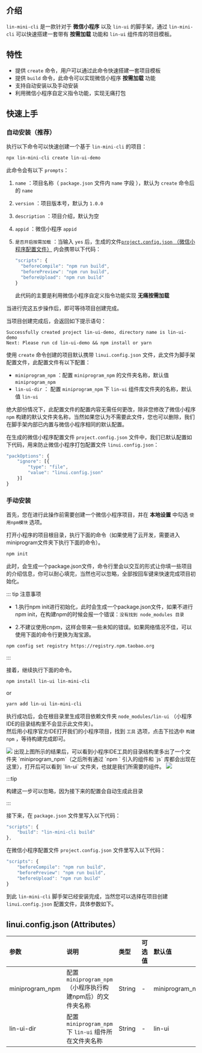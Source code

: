 ## 介绍

`lin-mini-cli` 是一款针对于 **微信小程序** 以及 `lin-ui` 的脚手架，通过 `lin-mini-cli` 可以快速搭建一套带有 **按需加载** 功能和 `lin-ui` 组件库的项目模板。

## 特性

- 提供 `create` 命令，用户可以通过此命令快速搭建一套项目模板
- 提供 `build` 命令，此命令可以实现微信小程序 **按需加载** 功能
- 支持自动安装以及手动安装
- 利用微信小程序自定义指令功能，实现无痛打包

## 快速上手

### 自动安装（推荐）

执行以下命令可以快速创建一个基于 `lin-mini-cli` 的项目：

```bash
npx lin-mini-cli create lin-ui-demo
```

此命令会有以下 `prompts`：

1. `name` ：项目名称（ `package.json` 文件内 `name` 字段 ），默认为 `create` 命令后的 `name`

2. `version` ：项目版本号，默认为 `1.0.0`

3. `description` ：项目介绍，默认为空

4. `appid` ：微信小程序 `appid`

5. `是否开启按需加载` ：当输入 `yes` 后，生成的文件[`project.config.json` （微信小程序配置文件）](https://developers.weixin.qq.com/miniprogram/dev/devtools/projectconfig.html) 内会携带以下代码：

   ```javascript
   "scripts": {
     "beforeCompile": "npm run build",
     "beforePreview": "npm run build",
     "beforeUpload": "npm run build"
   }
   ```

   此代码的主要是利用微信小程序自定义指令功能实现 **无痛按需加载**

当进行完这五步操作后，即可等待项目创建完成。

当项目创建完成后，会返回如下提示语句：

```
Successfully created project lin-ui-demo, directory name is lin-ui-demo
Next: Please run cd lin-ui-demo && npm install or yarn
```

使用 `create` 命令创建的项目默认携带 `linui.config.json` 文件，此文件为脚手架配置文件，此配置文件有以下配置：

- `miniprogram_npm` ：配置 `miniprogram_npm` 的文件夹名称，默认值  `miniprogram_npm` 
- `lin-ui-dir` ： 配置 `miniprogram_npm` 下 `lin-ui` 组件库文件夹的名称，默认值 `lin-ui`

绝大部份情况下，此配置文件的配置内容无需任何更改，除非您修改了微信小程序 `npm` 构建的默认文件夹名称，当然如果您认为不需要此文件，您也可以删除，我们在脚手架内部已内置与微信小程序相同的默认配置。

在生成的微信小程序配置文件 `project.config.json` 文件中，我们已默认配置如下代码，用来防止微信小程序打包配置文件 `linui.config.json`：

```javascript
"packOptions": {
    "ignore": [{
        "type": "file",
        "value": "linui.config.json"
    }]
}
```



### 手动安装

首先，您在进行此操作前需要创建一个微信小程序项目，并在 **本地设置** 中勾选 `使用npm模块` 选项。

打开小程序的项目根目录，执行下面的命令（如果使用了云开发，需要进入miniprogram文件夹下执行下面的命令）。

```sh
npm init
```

此时，会生成一个package.json文件，命令行里会以交互的形式让你填一些项目的介绍信息，你可以耐心填完，当然也可以忽略，全部按回车键来快速完成项目初始化。

::: tip 注意事项

- 1.执行npm init进行初始化，此时会生成一个package.json文件，如果不进行npm init，在构建npm的时候会报一个错误：`没有找到 node_modules 目录`

- 2.不建议使用cnpm，这样会带来一些未知的错误。如果网络情况不佳，可以使用下面的命令行更换为淘宝源。

```bash
npm config set registry https://registry.npm.taobao.org 
```

:::

接着，继续执行下面的命令。
```sh
npm install lin-ui lin-mini-cli
```

or

```sh
yarn add lin-ui lin-mini-cli
```

执行成功后，会在根目录里生成项目依赖文件夹 `node_modules/lin-ui` （小程序IDE的目录结构里不会显示此文件夹）。
<br/>
然后用小程序官方IDE打开我们的小程序项目，找到 `工具` 选项，点击下拉选中 `构建npm` ，等待构建完成即可。

<img-wrapper>
  <img src="http://imglf6.nosdn0.126.net/img/YUdIR2E3ME5weEZEa3ErKzdJRGVNckFIWUZrS0ZKeWNOUnpxSXh5MlRKQU9Jakh6WnRXenVRPT0.png?imageView&thumbnail=500x0&quality=96&stripmeta=0">
</img-wrapper>
出现上图所示的结果后，可以看到小程序IDE工具的目录结构里多出了一个文件夹 `miniprogram_npm`（之后所有通过 `npm ` 引入的组件和 `js` 库都会出现在这里），打开后可以看到 `lin-ui` 文件夹，也就是我们所需要的组件。

<img-wrapper>
  <img src="http://imglf5.nosdn0.126.net/img/YUdIR2E3ME5weEVCVEZMbkRGRHZaRWdTWE9UMzd1Y3ZkN2dHUjBHY2xSS1daZjl0QTkvOVVBPT0.png?imageView&thumbnail=500x0&quality=96&stripmeta=0">
</img-wrapper>

:::tip

构建这一步可以忽略，因为接下来的配置会自动生成此目录

:::

接下来，在 `package.json` 文件里写入以下代码：

```javascript
"scripts": {
    "build": "lin-mini-cli build"
},
```

在微信小程序配置文件 `project.config.json` 文件里写入以下代码：

```javascript
"scripts": {
    "beforeCompile": "npm run build",
    "beforePreview": "npm run build",
    "beforeUpload": "npm run build"
}
```

到此 `lin-mini-cli` 脚手架已经安装完成，当然您可以选择在项目创建 `linui.config.json` 配置文件，具体参数如下。

## linui.config.json (Attributes）

| 参数            | 说明                                                       | 类型   | 可选值 | 默认值          |
| :-------------- | :--------------------------------------------------------- | :----- | :----- | :-------------- |
| miniprogram_npm | 配置 `miniprogram_npm` （小程序执行构建npm后）的文件夹名称 | String | -      | miniprogram_npm |
| lin-ui-dir      | 配置 `miniprogram_npm` 下 `lin-ui` 组件所在文件夹名称      | String | -      | lin-ui          |

